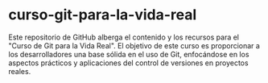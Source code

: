 # curso-git-para-la-vida-real
Este repositorio de GitHub alberga el contenido y los recursos para el "Curso de Git para la Vida Real". El objetivo de este curso es proporcionar a los desarrolladores una base sólida en el uso de Git, enfocándose en los aspectos prácticos y aplicaciones del control de versiones en proyectos reales.
